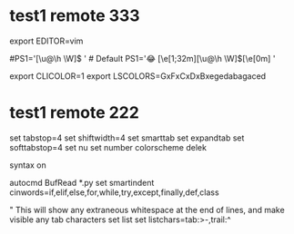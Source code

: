 # test1 remote 333
export EDITOR=vim

#PS1='[\u@\h \W]\$ '  # Default
PS1='😂 \[\e[1;32m\][\u@\h \W]\$\[\e[0m\] '

export CLICOLOR=1
export LSCOLORS=GxFxCxDxBxegedabagaced


# test1 remote 222


set tabstop=4
set shiftwidth=4
set smarttab
set expandtab
set softtabstop=4
set nu
set number
colorscheme delek

syntax on

autocmd BufRead *.py set smartindent cinwords=if,elif,else,for,while,try,except,finally,def,class

" This will show any extraneous whitespace at the end of lines, and make visible any tab characters
set list
set listchars=tab:>-,trail:^
